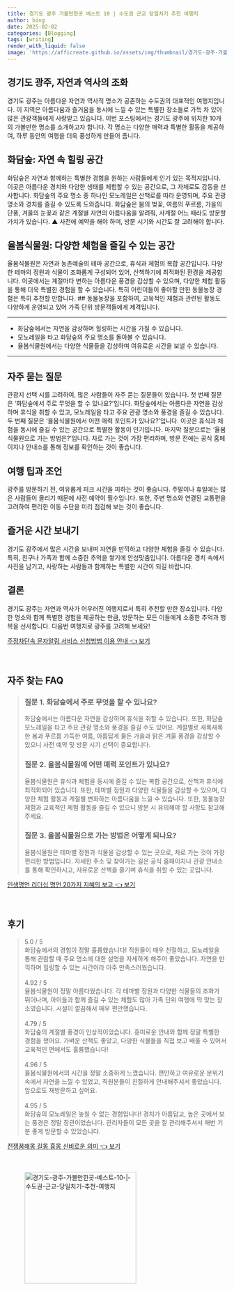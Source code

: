 ```yaml
---
title: 경기도 광주 가볼만한곳 베스트 10 | 수도권 근교 당일치기 추천 여행지
author: bing
date: 2025-02-02
categories: [Blogging]
tags: [writing]
render_with_liquid: false
image: 'https://afficreate.github.io/assets/img/thumbnail/경기도-광주-가볼만한곳-베스트-10-|-수도권-근교-당일치기-추천-여행지.webp'
---
```



<h2 id='경기도_광주_소개'>경기도 광주, 자연과 역사의 조화</h2>

<p>경기도 광주는 아름다운 자연과 역사적 명소가 공존하는 수도권의 대표적인 여행지입니다. 이 지역은 아름다움과 즐거움을 동시에 느낄 수 있는 특별한 장소들로 가득 차 있어 많은 관광객들에게 사랑받고 있습니다. 이번 포스팅에서는 경기도 광주에 위치한 10개의 가볼만한 명소를 소개하고자 합니다. 각 명소는 다양한 매력과 특별한 활동을 제공하여, 하루 동안의 여행을 더욱 풍성하게 만들어 줍니다.</p>

<h2 id='화담숲_체험하기'>화담숲: 자연 속 힐링 공간</h2>

<p>화담숲은 자연과 함께하는 특별한 경험을 원하는 사람들에게 인기 있는 목적지입니다. 이곳은 아름다운 경치와 다양한 생태를 체험할 수 있는 공간으로, 그 자체로도 감동을 선사합니다. 화담숲의 주요 명소 중 하나인 모노레일은 산책로를 따라 운영되며, 주요 관광 명소와 경치를 즐길 수 있도록 도와줍니다. 화담숲은 봄의 벚꽃, 여름의 푸르름, 가을의 단풍, 겨울의 눈꽃과 같은 계절별 자연의 아름다움을 알려줘, 사계절 어느 때라도 방문할 가치가 있습니다. ▲ 사전에 예약을 해야 하며, 방문 시기와 시간도 잘 고려해야 합니다.</p>

<h2 id='율봄식물원_체험하기'>율봄식물원: 다양한 체험을 즐길 수 있는 공간</h2>

<p>율봄식물원은 자연과 농촌예술의 테마 공간으로, 휴식과 체험의 복합 공간입니다. 다양한 테마의 정원과 식물이 조화롭게 구성되어 있어, 산책하기에 최적화된 환경을 제공합니다. 이곳에서는 계절마다 변하는 아름다운 풍경을 감상할 수 있으며, 다양한 체험 활동을 통해 더욱 특별한 경험을 할 수 있습니다. 특히 어린이들이 좋아할 만한 동물농장 경험은 특히 추천할 만합니다. ## 동물농장을 포함하여, 교육적인 체험과 관련된 활동도 다양하게 운영되고 있어 가족 단위 방문객들에게 제격입니다.</p>

<hr />

<ul>
    <li>화담숲에서는 자연을 감상하며 힐링하는 시간을 가질 수 있습니다.</li>
    <li>모노레일을 타고 화담숲의 주요 명소를 돌아볼 수 있습니다.</li>
    <li>율봄식물원에서는 다양한 식물들을 감상하며 여유로운 시간을 보낼 수 있습니다.</li>
</ul>

<hr />

<h2 id='자주_묻는_질문'>자주 묻는 질문</h2>

<p>관광지 선택 시를 고려하여, 많은 사람들이 자주 묻는 질문들이 있습니다. 첫 번째 질문은 ‘화담숲에서 주로 무엇을 할 수 있나요?’입니다. 화담숲에서는 아름다운 자연을 감상하며 휴식을 취할 수 있고, 모노레일을 타고 주요 관광 명소와 풍경을 즐길 수 있습니다. 두 번째 질문은 ‘율봄식물원에서 어떤 매력 포인트가 있나요?’입니다. 이곳은 휴식과 체험을 동시에 즐길 수 있는 공간으로 특별한 활동이 인기입니다. 마지막 질문으로는 ‘율봄식물원으로 가는 방법은?’입니다. 차로 가는 것이 가장 편리하며, 방문 전에는 공식 홈페이지나 안내소를 통해 정보를 확인하는 것이 좋습니다.</p>

<h2 id='팁과_조언'>여행 팁과 조언</h2>

<p>광주를 방문하기 전, 여유롭게 피크 시간을 피하는 것이 좋습니다. 주말이나 휴일에는 많은 사람들이 몰리기 때문에 사전 예약이 필수입니다. 또한, 주변 명소와 연결된 교통편을 고려하여 편리한 이동 수단을 미리 점검해 보는 것이 좋습니다.</p>

<h2 id='경기도_광주에서의_즐거운_시간'>즐거운 시간 보내기</h2>

<p>경기도 광주에서 많은 시간을 보내며 자연을 만끽하고 다양한 체험을 즐길 수 있습니다. 특히, 친구나 가족과 함께 소중한 추억을 쌓기에 안성맞춤입니다. 아름다운 경치 속에서 사진을 남기고, 사랑하는 사람들과 함께하는 특별한 시간이 되길 바랍니다.</p>

<h2 id='결론'>결론</h2>

<p>경기도 광주는 자연과 역사가 어우러진 여행지로서 특히 추천할 만한 장소입니다. 다양한 명소와 함께 특별한 경험을 제공하는 만큼, 방문하는 모든 이들에게 소중한 추억과 행복을 선사합니다. 다음번 여행지로 광주를 고려해 보세요!</p>


<p><a class="click-button" title="주정차단속 문자알림 서비스 신청방법 이용 안내" href="https://afficreate.github.io/posts/%EC%A3%BC%EC%A0%95%EC%B0%A8%EB%8B%A8%EC%86%8D-%EB%AC%B8%EC%9E%90%EC%95%8C%EB%A6%BC-%EC%84%9C%EB%B9%84%EC%8A%A4-%EC%8B%A0%EC%B2%AD%EB%B0%A9%EB%B2%95-%EC%9D%B4%EC%9A%A9-%EC%95%88%EB%82%B4/" rel="dofollow">주정차단속 문자알림 서비스 신청방법 이용 안내 👈 보기</a></p><br>
<h2 id='자주_찾는_FAQ'>자주 찾는 FAQ</h2>
<div itemscope="" itemtype="https://schema.org/FAQPage"> 
<blockquote> 
<div itemscope="" itemprop="mainEntity" itemtype="https://schema.org/Question"> 
<h3 itemprop="name">질문 1. 화담숲에서 주로 무엇을 할 수 있나요?</h3> 
<div itemscope="" itemprop="acceptedAnswer" itemtype="https://schema.org/Answer"> 
<span itemprop="text"> 
<p>화담숲에서는 아름다운 자연을 감상하며 휴식을 취할 수 있습니다. 또한, 화담숲 모노레일을 타고 주요 관광 명소와 풍경을 즐길 수도 있어요. 계절별로 새록새록한 봄과 푸르름 가득한 여름, 아름답게 물든 가을과 맑은 겨울 풍경을 감상할 수 있으니 사전 예약 및 방문 시기 선택이 중요합니다.</p> 
</span> 
</div> 
</div> 
<div itemscope="" itemprop="mainEntity" itemtype="https://schema.org/Question"> 
<h3 itemprop="name">질문 2. 율봄식물원에 어떤 매력 포인트가 있나요?</h3> 
<div itemscope="" itemprop="acceptedAnswer" itemtype="https://schema.org/Answer"> 
<span itemprop="text"> 
<p>율봄식물원은 휴식과 체험을 동시에 즐길 수 있는 복합 공간으로, 산책과 휴식에 최적화되어 있습니다. 또한, 테마별 정원과 다양한 식물들을 감상할 수 있으며, 다양한 체험 활동과 계절별 변화하는 아름다움을 느낄 수 있습니다. 또한, 동물농장 체험과 교육적인 체험 활동을 즐길 수 있으니 방문 시 유의해야 할 사항도 참고해주세요.</p> 
</span> 
</div> 
</div> 
<div itemscope="" itemprop="mainEntity" itemtype="https://schema.org/Question"> 
<h3 itemprop="name">질문 3. 율봄식물원으로 가는 방법은 어떻게 되나요?</h3> 
<div itemscope="" itemprop="acceptedAnswer" itemtype="https://schema.org/Answer"> 
<span itemprop="text"> 
<p>율봄식물원은 테마별 정원과 식물을 감상할 수 있는 곳으로, 차로 가는 것이 가장 편리한 방법입니다. 자세한 주소 및 찾아가는 길은 공식 홈페이지나 관광 안내소를 통해 확인하시고, 자유로운 산책을 즐기며 휴식을 취할 수 있는 곳입니다.</p> 
</span> 
</div> 
</div> 
</blockquote> 
</div>
<p><a class="click-button" title="인생명언 리더십 명언 20가지 지혜의 보고" href="https://afficreate.github.io/posts/%EC%9D%B8%EC%83%9D%EB%AA%85%EC%96%B8-%EB%A6%AC%EB%8D%94%EC%8B%AD-%EB%AA%85%EC%96%B8-20%EA%B0%80%EC%A7%80-%EC%A7%80%ED%98%9C%EC%9D%98-%EB%B3%B4%EA%B3%A0/" rel="dofollow">인생명언 리더십 명언 20가지 지혜의 보고 👈 보기</a></p><br>
<h2 id='후기'>후기</h2>
<div itemscope itemtype="https://schema.org/Product">
  <blockquote>
  <div itemprop="review" itemscope itemtype="https://schema.org/Review">
      <div itemprop="reviewRating" itemscope itemtype="https://schema.org/Rating"> <span itemprop="ratingValue">5.0</span> / <span itemprop="bestRating">5</span> </div>
      <span itemprop="reviewBody">화담숲에서의 경험이 정말 훌륭했습니다! 직원들이 매우 친절하고, 모노레일을 통해 관람할 때 주요 명소에 대한 설명을 자세하게 해주어 좋았습니다. 자연을 만끽하며 힐링할 수 있는 시간이라 아주 만족스러웠습니다.</span>
  </div>
  <br>
  <div itemprop="review" itemscope itemtype="https://schema.org/Review">
      <div itemprop="reviewRating" itemscope itemtype="https://schema.org/Rating"> <span itemprop="ratingValue">4.92</span> / <span itemprop="bestRating">5</span> </div>
      <span itemprop="reviewBody">율봄식물원이 정말 아름다웠습니다. 각 테마별 정원과 다양한 식물들의 조화가 뛰어나며, 아이들과 함께 즐길 수 있는 체험도 많아 가족 단위 여행에 딱 맞는 장소였습니다. 시설이 깔끔해서 매우 편안했습니다.</span>
  </div>
  <br>
  <div itemprop="review" itemscope itemtype="https://schema.org/Review">
      <div itemprop="reviewRating" itemscope itemtype="https://schema.org/Rating"> <span itemprop="ratingValue">4.79</span> / <span itemprop="bestRating">5</span> </div>
      <span itemprop="reviewBody">화담숲의 계절별 풍경이 인상적이었습니다. 흥미로운 안내와 함께 정말 특별한 경험을 했어요. 가벼운 산책도 좋았고, 다양한 식물들을 직접 보고 배울 수 있어서 교육적인 면에서도 훌륭했습니다!</span>
  </div>
  <br>
  <div itemprop="review" itemscope itemtype="https://schema.org/Review">
      <div itemprop="reviewRating" itemscope itemtype="https://schema.org/Rating"> <span itemprop="ratingValue">4.96</span> / <span itemprop="bestRating">5</span> </div>
      <span itemprop="reviewBody">율봄식물원에서의 시간을 정말 소중하게 느꼈습니다. 편안하고 여유로운 분위기 속에서 자연을 느낄 수 있었고, 직원분들이 친절하게 안내해주셔서 좋았습니다. 앞으로도 재방문하고 싶어요.</span>
  </div>
  <br>
  <div itemprop="review" itemscope itemtype="https://schema.org/Review">
      <div itemprop="reviewRating" itemscope itemtype="https://schema.org/Rating"> <span itemprop="ratingValue">4.95</span> / <span itemprop="bestRating">5</span> </div>
      <span itemprop="reviewBody">화담숲의 모노레일은 놓칠 수 없는 경험입니다! 경치가 아름답고, 높은 곳에서 보는 풍경은 정말 장관이었습니다. 관리자들이 모든 곳을 잘 관리해주셔서 매번 기분 좋게 방문할 수 있었습니다.</span>
  </div>
  </blockquote>
</div>
<p><a class="click-button" title="전쟁꿈해몽 길몽 흉몽 신비로운 의미" href="https://afficreate.github.io/posts/%EC%A0%84%EC%9F%81%EA%BF%88%ED%95%B4%EB%AA%BD-%EA%B8%B8%EB%AA%BD-%ED%9D%89%EB%AA%BD-%EC%8B%A0%EB%B9%84%EB%A1%9C%EC%9A%B4-%EC%9D%98%EB%AF%B8/" rel="dofollow">전쟁꿈해몽 길몽 흉몽 신비로운 의미 👈 보기</a></p><br>
<figure class="image"><img src="https://afficreate.github.io/assets/img/thumbnail/경기도-광주-가볼만한곳-베스트-10-|-수도권-근교-당일치기-추천-여행지.webp" alt="경기도-광주-가볼만한곳-베스트-10-|-수도권-근교-당일치기-추천-여행지" width="256" height="256"></figure>